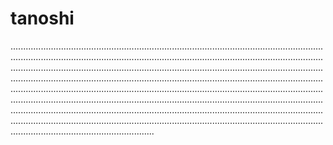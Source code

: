 # tanoshi

.........................................................................................................................................................................................................................................................................................................................................................................................................................................................................................................................................................................................................................................................................................................................................................................................................................................................................................................................................................................................................................................................................................